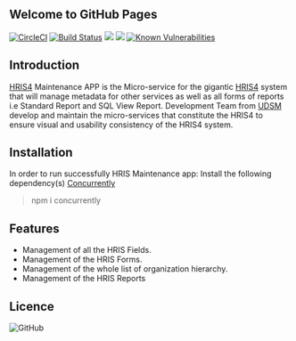 ## Welcome to GitHub Pages
[![CircleCI](https://circleci.com/gh/hisptz/hris-maintenance-app.svg?style=svg)](https://circleci.com/gh/hisptz/hris-maintenance-app)
[![Build Status](https://travis-ci.org/hisptz/hris-maintenance-app.svg?branch=master)](https://travis-ci.org/hisptz/hris-maintenance-app)
<a href="https://codeclimate.com/github/hisptz/hris-maintenance-app/maintainability"><img src="https://api.codeclimate.com/v1/badges/cd6284eddaceed43922f/maintainability" /></a>
<a href="https://codeclimate.com/github/hisptz/hris-maintenance-app/test_coverage"><img src="https://api.codeclimate.com/v1/badges/cd6284eddaceed43922f/test_coverage" /></a>
[![Known Vulnerabilities](https://snyk.io/test/github/hisptz/hris-maintenance-app/badge.svg)](https://snyk.io/test/github/hisptz/hris-maintenance-app)


## Introduction

[HRIS4](http://hrhis.moh.go.tz) Maintenance APP is the Micro-service for the gigantic [HRIS4](http://hrhis.moh.go.tz) system that will manage metadata for other services as well as all forms of reports i.e Standard Report and SQL View Report. Development Team from [UDSM](http://www.udsm.ac.tz) develop and maintain the micro-services that constitute the HRIS4 to ensure visual and usability consistency of the HRIS4 system.

## Installation
In order to run successfully HRIS Maintenance app: Install the following dependency(s) [Concurrently](https://www.npmjs.com/package/concurrently)
> npm i concurrently 


## Features
- Management of all the HRIS Fields.
- Management of the HRIS Forms.
- Management of the whole list of organization hierarchy.
- Management of the HRIS Reports


## Licence
![GitHub](https://img.shields.io/github/license/hisptz/hris-maintenance-app.svg?style=for-the-badge)

